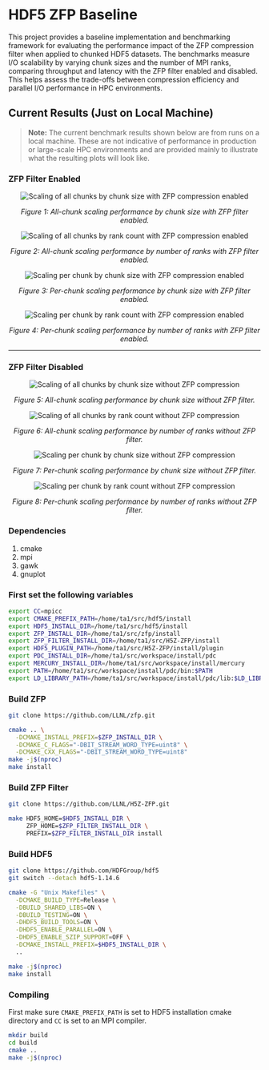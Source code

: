 # HDF5 ZFP Baseline

This project provides a baseline implementation and benchmarking framework for evaluating the performance impact of the ZFP compression filter when applied to chunked HDF5 datasets. The benchmarks measure I/O scalability by varying chunk sizes and the number of MPI ranks, comparing throughput and latency with the ZFP filter enabled and disabled. This helps assess the trade-offs between compression efficiency and parallel I/O performance in HPC environments.

## Current Results (Just on Local Machine)

> **Note:** The current benchmark results shown below are from runs on a local machine. These are not indicative of performance in production or large-scale HPC environments and are provided mainly to illustrate what the resulting plots will look like.

### ZFP Filter Enabled

<p align="center">
  <img src="res/collective/zfp/all_chunk_chunk_scaling.png" alt="Scaling of all chunks by chunk size with ZFP compression enabled" />
</p>
<p align="center"><em>Figure 1: All-chunk scaling performance by chunk size with ZFP filter enabled.</em></p>

<p align="center">
  <img src="res/collective/zfp/all_chunk_rank_scaling.png" alt="Scaling of all chunks by rank count with ZFP compression enabled" />
</p>
<p align="center"><em>Figure 2: All-chunk scaling performance by number of ranks with ZFP filter enabled.</em></p>

<p align="center">
  <img src="res/collective/zfp/per_chunk_chunk_scaling.png" alt="Scaling per chunk by chunk size with ZFP compression enabled" />
</p>
<p align="center"><em>Figure 3: Per-chunk scaling performance by chunk size with ZFP filter enabled.</em></p>

<p align="center">
  <img src="res/collective/zfp/per_chunk_rank_scaling.png" alt="Scaling per chunk by rank count with ZFP compression enabled" />
</p>
<p align="center"><em>Figure 4: Per-chunk scaling performance by number of ranks with ZFP filter enabled.</em></p>

---

### ZFP Filter Disabled

<p align="center">
  <img src="res/collective/raw/all_chunk_chunk_scaling.png" alt="Scaling of all chunks by chunk size without ZFP compression" />
</p>
<p align="center"><em>Figure 5: All-chunk scaling performance by chunk size without ZFP filter.</em></p>

<p align="center">
  <img src="res/collective/raw/all_chunk_rank_scaling.png" alt="Scaling of all chunks by rank count without ZFP compression" />
</p>
<p align="center"><em>Figure 6: All-chunk scaling performance by number of ranks without ZFP filter.</em></p>

<p align="center">
  <img src="res/collective/raw/per_chunk_chunk_scaling.png" alt="Scaling per chunk by chunk size without ZFP compression" />
</p>
<p align="center"><em>Figure 7: Per-chunk scaling performance by chunk size without ZFP filter.</em></p>

<p align="center">
  <img src="res/collective/raw/per_chunk_rank_scaling.png" alt="Scaling per chunk by rank count without ZFP compression" />
</p>
<p align="center"><em>Figure 8: Per-chunk scaling performance by number of ranks without ZFP filter.</em></p>



### Dependencies

1. cmake  
2. mpi
3. gawk
4. gnuplot

### First set the following variables 

```bash
export CC=mpicc
export CMAKE_PREFIX_PATH=/home/ta1/src/hdf5/install
export HDF5_INSTALL_DIR=/home/ta1/src/hdf5/install 
export ZFP_INSTALL_DIR=/home/ta1/src/zfp/install 
export ZFP_FILTER_INSTALL_DIR=/home/ta1/src/H5Z-ZFP/install 
export HDF5_PLUGIN_PATH=/home/ta1/src/H5Z-ZFP/install/plugin
export PDC_INSTALL_DIR=/home/ta1/src/workspace/install/pdc
export MERCURY_INSTALL_DIR=/home/ta1/src/workspace/install/mercury
export PATH=/home/ta1/src/workspace/install/pdc/bin:$PATH
export LD_LIBRARY_PATH=/home/ta1/src/workspace/install/pdc/lib:$LD_LIBRARY_PATH
```

### Build ZFP

```bash
git clone https://github.com/LLNL/zfp.git

cmake .. \
  -DCMAKE_INSTALL_PREFIX=$ZFP_INSTALL_DIR \
  -DCMAKE_C_FLAGS="-DBIT_STREAM_WORD_TYPE=uint8" \
  -DCMAKE_CXX_FLAGS="-DBIT_STREAM_WORD_TYPE=uint8"
make -j$(nproc)
make install
```

### Build ZFP Filter

```bash
git clone https://github.com/LLNL/H5Z-ZFP.git

make HDF5_HOME=$HDF5_INSTALL_DIR \
     ZFP_HOME=$ZFP_FILTER_INSTALL_DIR \
     PREFIX=$ZFP_FILTER_INSTALL_DIR install
```

### Build HDF5

```bash
git clone https://github.com/HDFGroup/hdf5
git switch --detach hdf5-1.14.6

cmake -G "Unix Makefiles" \
  -DCMAKE_BUILD_TYPE=Release \
  -DBUILD_SHARED_LIBS=ON \
  -DBUILD_TESTING=ON \
  -DHDF5_BUILD_TOOLS=ON \
  -DHDF5_ENABLE_PARALLEL=ON \
  -DHDF5_ENABLE_SZIP_SUPPORT=OFF \
  -DCMAKE_INSTALL_PREFIX=$HDF5_INSTALL_DIR \
  ..

make -j$(nproc)
make install
```

### Compiling

First make sure `CMAKE_PREFIX_PATH` is set to HDF5 installation cmake directory and `CC` is set to an MPI compiler.

```bash
mkdir build
cd build
cmake ..
make -j$(nproc)
```
